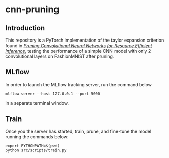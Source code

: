 # cnn-pruning

## Introduction

 This repository is a PyTorch implementation of the taylor expansion criterion found in [*Pruning Convolutional Neural Networks for Resource Efficient Inference*](https://arxiv.org/pdf/1611.06440.pdf), testing the performance of a simple CNN model with only 2 convolutional layers on FashionMNIST after pruning.


## MLflow

In order to launch the MLflow tracking server, run the command below

    mlflow server --host 127.0.0.1 --port 5000

in a separate terminal window.

## Train

Once you the server has started, train, prune, and fine-tune the model running the commands below:

    export PYTHONPATH=$(pwd)
    python src/scripts/train.py
